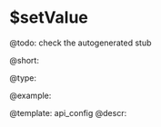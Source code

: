 $setValue
=============

@todo:
	check the autogenerated stub


@short:
	

@type:

@example:

@template:	api_config
@descr:


